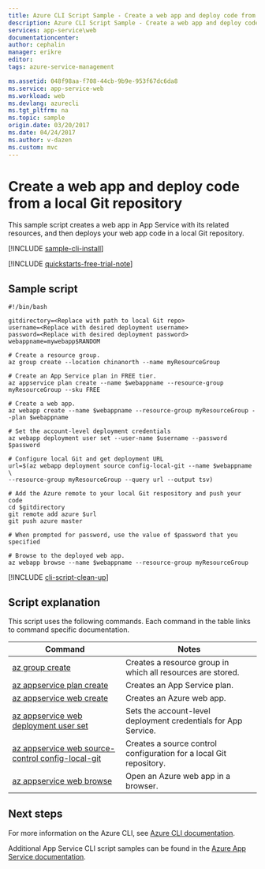 ```yaml
---
title: Azure CLI Script Sample - Create a web app and deploy code from a local Git repository | Azure
description: Azure CLI Script Sample - Create a web app and deploy code from a local Git repository
services: app-service\web
documentationcenter: 
author: cephalin
manager: erikre
editor: 
tags: azure-service-management

ms.assetid: 048f98aa-f708-44cb-9b9e-953f67dc6da8
ms.service: app-service-web
ms.workload: web
ms.devlang: azurecli
ms.tgt_pltfrm: na
ms.topic: sample
origin.date: 03/20/2017
ms.date: 04/24/2017
ms.author: v-dazen
ms.custom: mvc
---
```


# Create a web app and deploy code from a local Git repository

This sample script creates a web app in App Service with its related resources, and then deploys your web app code in a local Git repository.

[!INCLUDE [sample-cli-install](../../../includes/sample-cli-install.md)]

[!INCLUDE [quickstarts-free-trial-note](../../../includes/quickstarts-free-trial-note.md)]

## Sample script

```azurecli
#!/bin/bash

gitdirectory=<Replace with path to local Git repo>
username=<Replace with desired deployment username>
password=<Replace with desired deployment password>
webappname=mywebapp$RANDOM

# Create a resource group.
az group create --location chinanorth --name myResourceGroup

# Create an App Service plan in FREE tier.
az appservice plan create --name $webappname --resource-group myResourceGroup --sku FREE

# Create a web app.
az webapp create --name $webappname --resource-group myResourceGroup --plan $webappname

# Set the account-level deployment credentials
az webapp deployment user set --user-name $username --password $password

# Configure local Git and get deployment URL
url=$(az webapp deployment source config-local-git --name $webappname \
--resource-group myResourceGroup --query url --output tsv)

# Add the Azure remote to your local Git respository and push your code
cd $gitdirectory
git remote add azure $url
git push azure master

# When prompted for password, use the value of $password that you specified

# Browse to the deployed web app.
az webapp browse --name $webappname --resource-group myResourceGroup

```

[!INCLUDE [cli-script-clean-up](../../../includes/cli-script-clean-up.md)]

## Script explanation

This script uses the following commands. Each command in the table links to command specific documentation.

| Command | Notes |
|---|---|
| [az group create](https://docs.microsoft.com/cli/azure/group#create) | Creates a resource group in which all resources are stored. |
| [az appservice plan create](https://docs.microsoft.com/cli/azure/appservice/plan#create) | Creates an App Service plan. |
| [az appservice web create](https://docs.microsoft.com/cli/azure/webapp#delete) | Creates an Azure web app. |
| [az appservice web deployment user set](https://docs.microsoft.com/cli/azure/webapp/deployment/user#set) | Sets the account-level deployment credentials for App Service. |
| [az appservice web source-control config-local-git](https://docs.microsoft.com/cli/azure/webapp/source-control#config-local-git) | Creates a source control configuration for a local Git repository. |
| [az appservice web browse](https://docs.microsoft.com/cli/azure/webapp#browse) | Open an Azure web app in a browser. |

## Next steps

For more information on the Azure CLI, see [Azure CLI documentation](https://docs.microsoft.com/cli/azure/overview).

Additional App Service CLI script samples can be found in the [Azure App Service documentation](../app-service-cli-samples.md).
